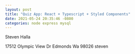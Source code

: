 ```yaml
---
layout: post
title: "Quiz App: React + Typescript + Styled Components"
date: 2021-05-24 20:35:46 -0800
categories: node express mysql
---
```


Steven Halla

17512 Olympic View Dr
Edmonds Wa 98026
steven